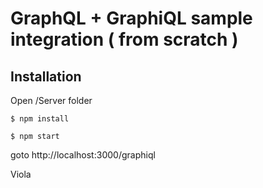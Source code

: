 # GraphQL + GraphiQL sample integration ( from scratch )

## Installation
Open /Server folder
```
$ npm install
```

```
$ npm start
```

goto http://localhost:3000/graphiql

Viola
